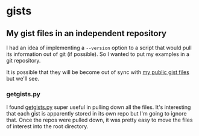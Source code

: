 # gists
## My gist files in an independent repository
I had an idea of implementing a `--version` option to a script that would pull its information out of git (if possible).  So I wanted to put my examples in a git repository.

It is possible that they will be become out of sync with [my public gist files](https://gist.github.com/pfuntner/) but we'll see.

### getgists.py

I found [getgists.py](https://gist.github.com/epogrebnyak/c14d6d2ca2740d1e1018e701ea00472a) super useful in pulling down all the files.  It's interesting that each gist is apparently stored in its own repo but I'm going to ignore that.  Once the repos were pulled down, it was pretty easy to move the files of interest into the root directory.

